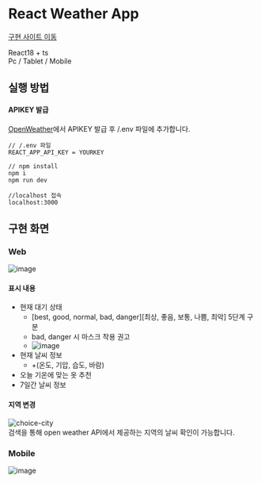 # React Weather App
[구현 사이트 이동](https://jyeon-weather.netlify.app/)

React18 + ts  
Pc / Tablet / Mobile

## 실행 방법
#### APIKEY 발급
[OpenWeather](https://home.openweathermap.org/users/sign_up)에서 APIKEY 발급 후 /.env 파일에 추가합니다.
```
// /.env 파일
REACT_APP_API_KEY = YOURKEY
```
```
// npm install
npm i
npm run dev

//localhost 접속
localhost:3000
```

## 구현 화면
### Web
![image](https://github.com/doryJyeon/react-weather-app/assets/125242321/2b4beafc-2cfc-4246-8fb6-9a2f2909995b)

#### 표시 내용
* 현재 대기 상태
  * [best, good, normal, bad, danger][최상, 좋음, 보통, 나쁨, 최악] 5단계 구분
  * bad, danger 시 마스크 착용 권고
  * ![image](https://github.com/doryJyeon/react-weather-app/assets/125242321/e9545d1b-0eef-425b-8c00-3d1e3115a88b)
* 현재 날씨 정보
  * +(온도, 기압, 습도, 바람)
* 오늘 기온에 맞는 옷 추천
* 7일간 날씨 정보

#### 지역 변경
![choice-city](https://github.com/user-attachments/assets/c0e4a68c-24cb-41b0-a663-1284b8e250da)<br />
검색을 통해 open weather API에서 제공하는 지역의 날씨 확인이 가능합니다.

### Mobile
![image](https://github.com/doryJyeon/react-weather-app/assets/125242321/a5aebeae-5265-4875-adba-09bd36629050)
